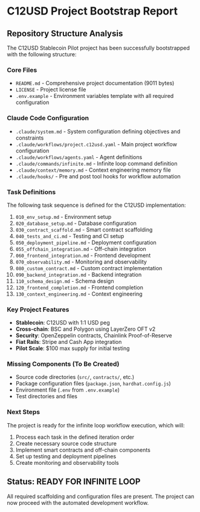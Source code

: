 # C12USD Project Bootstrap Report

## Repository Structure Analysis

The C12USD Stablecoin Pilot project has been successfully bootstrapped with the following structure:

### Core Files
- `README.md` - Comprehensive project documentation (9011 bytes)
- `LICENSE` - Project license file
- `.env.example` - Environment variables template with all required configuration

### Claude Code Configuration
- `.claude/system.md` - System configuration defining objectives and constraints
- `.claude/workflows/project.c12usd.yaml` - Main project workflow configuration
- `.claude/workflows/agents.yaml` - Agent definitions
- `.claude/commands/infinite.md` - Infinite loop command definition
- `.claude/context/memory.md` - Context engineering memory file
- `.claude/hooks/` - Pre and post tool hooks for workflow automation

### Task Definitions
The following task sequence is defined for the C12USD implementation:
1. `010_env_setup.md` - Environment setup
2. `020_database_setup.md` - Database configuration
3. `030_contract_scaffold.md` - Smart contract scaffolding
4. `040_tests_and_ci.md` - Testing and CI setup
5. `050_deployment_pipeline.md` - Deployment configuration
6. `055_offchain_integration.md` - Off-chain integration
7. `060_frontend_integration.md` - Frontend development
8. `070_observability.md` - Monitoring and observability
9. `080_custom_contract.md` - Custom contract implementation
10. `090_backend_integration.md` - Backend integration
11. `110_schema_design.md` - Schema design
12. `120_frontend_completion.md` - Frontend completion
13. `130_context_engineering.md` - Context engineering

### Key Project Features
- **Stablecoin**: C12USD with 1:1 USD peg
- **Cross-chain**: BSC and Polygon using LayerZero OFT v2
- **Security**: OpenZeppelin contracts, Chainlink Proof-of-Reserve
- **Fiat Rails**: Stripe and Cash App integration
- **Pilot Scale**: $100 max supply for initial testing

### Missing Components (To Be Created)
- Source code directories (`src/`, `contracts/`, etc.)
- Package configuration files (`package.json`, `hardhat.config.js`)
- Environment file (`.env` from `.env.example`)
- Test directories and files

### Next Steps
The project is ready for the infinite loop workflow execution, which will:
1. Process each task in the defined iteration order
2. Create necessary source code structure
3. Implement smart contracts and off-chain components
4. Set up testing and deployment pipelines
5. Create monitoring and observability tools

## Status: READY FOR INFINITE LOOP
All required scaffolding and configuration files are present. The project can now proceed with the automated development workflow.